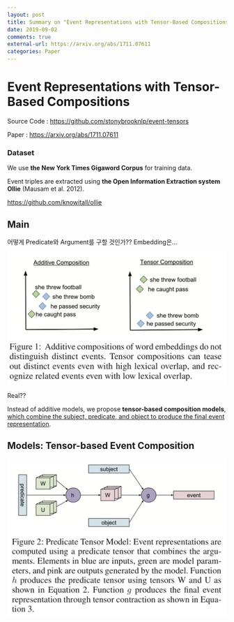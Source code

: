 ```yaml
---
layout: post
title: Summary on "Event Representations with Tensor-Based Compositions"
date: 2019-09-02
comments: true
external-url: https://arxiv.org/abs/1711.07611
categories: Paper
---
```


# Event Representations with Tensor-Based Compositions

Source Code : https://github.com/stonybrooknlp/event-tensors

Paper : https://arxiv.org/abs/1711.07611



### Dataset

We use **the New York Times Gigaword Corpus** for training data.

Event triples are extracted using **the Open Information Extraction system Ollie** (Mausam et al. 2012).

https://github.com/knowitall/ollie



## Main

어떻게 Predicate와 Argument를 구할 것인가?? Embedding은...

![image-20190830182038655](images/image-20190830182038655.png)

Real??

Instead of additive models, we propose **tensor-based composition models**, <u>which combine the subject, predicate, and object to produce the final event representation</u>.



## Models: Tensor-based Event Composition

![image-20190830182602545](images/image-20190830182602545.png)

